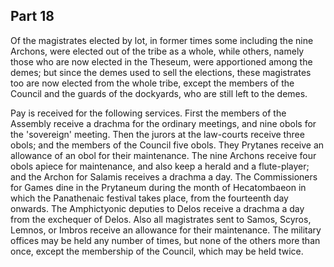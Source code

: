 ## Part 18

Of the magistrates elected by lot, in former times some including the nine Archons, were elected out of the tribe as a whole, while others, namely those who are now elected in the Theseum, were apportioned among the demes; but since the demes used to sell the elections, these magistrates too are now elected from the whole tribe, except the members of the Council and the guards of the dockyards, who are still left to the demes.

Pay is received for the following services.
First the members of the Assembly receive a drachma for the ordinary meetings, and nine obols for the 'sovereign' meeting.
Then the jurors at the law-courts receive three obols; and the members of the Council five obols.
They Prytanes receive an allowance of an obol for their maintenance.
The nine Archons receive four obols apiece for maintenance, and also keep a herald and a flute-player; and the Archon for Salamis receives a drachma a day.
The Commissioners for Games dine in the Prytaneum during the month of Hecatombaeon in which the Panathenaic festival takes place, from the fourteenth day onwards.
The Amphictyonic deputies to Delos receive a drachma a day from the exchequer of Delos.
Also all magistrates sent to Samos, Scyros, Lemnos, or Imbros receive an allowance for their maintenance.
The military offices may be held any number of times, but none of the others more than once, except the membership of the Council, which may be held twice.

